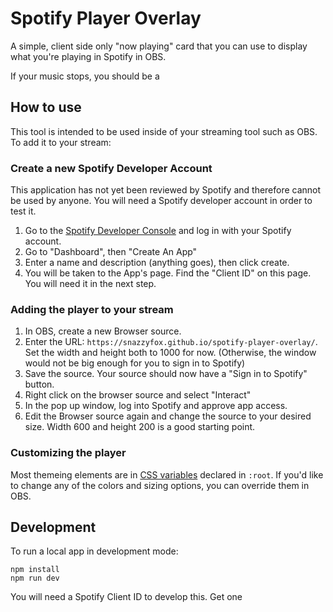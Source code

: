 # Spotify Player Overlay

A simple, client side only "now playing" card that you can use to display what you're playing in Spotify in OBS.

If your music stops, you should be a

## How to use

This tool is intended to be used inside of your streaming tool such as OBS. To add it to your stream:

### Create a new Spotify Developer Account 
This application has not yet been reviewed by Spotify and therefore cannot be used by anyone. You will need a Spotify developer account in order to test it.

1. Go to the [Spotify Developer Console](https://developer.spotify.com/console/) and log in with your Spotify account. 
2. Go to "Dashboard", then "Create An App"
3. Enter a name and description (anything goes), then click create.
4. You will be taken to the App's page. Find the "Client ID" on this page. You will need it in the next step.

### Adding the player to your stream

1. In OBS, create a new Browser source.
2. Enter the URL: `https://snazzyfox.github.io/spotify-player-overlay/`. Set the width and height both to 1000 for now. (Otherwise, the window would not be big enough for you to sign in to Spotify)
3. Save the source. Your source should now have a "Sign in to Spotify" button.
4. Right click on the browser source and select "Interact"
5. In the pop up window, log into Spotify and approve app access.
6. Edit the Browser source again and change the source to your desired size. Width 600 and height 200 is a good starting point.

### Customizing the player

Most themeing elements are in [CSS variables](/public/theme.css) declared in `:root`. If you'd like to change any of the colors and sizing options, you can override them in OBS.


## Development

To run a local app in development mode:

    npm install
    npm run dev

You will need a Spotify Client ID to develop this. Get one 
